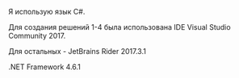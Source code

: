 Я использую язык C#.

Для создания решений 1-4 была использована IDE Visual Studio Community 2017.

Для остальных - JetBrains Rider 2017.3.1

.NET Framework 4.6.1
